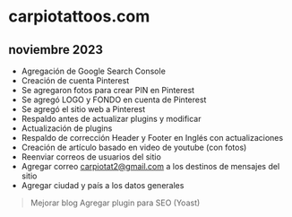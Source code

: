 # carpiotattoos.com

## noviembre 2023

* Agregación de Google Search Console
* Creación de cuenta Pinterest
* Se agregaron fotos para crear PIN en Pinterest
* Se agregó LOGO y FONDO en cuenta de Pinterest
* Se agregó el sitio web a Pinterest
* Respaldo antes de actualizar plugins y modificar
* Actualización de plugins
* Respaldo de corrección Header y Footer en Inglés con actualizaciones
* Creación de artículo basado en video de youtube (con fotos)
* Reenviar correos de usuarios del sitio
* Agregar correo carpiotat2@gmail.com a los destinos de mensajes del sitio
* Agregar ciudad y país a los datos generales


>Mejorar blog
>Agregar plugin para SEO (Yoast)

